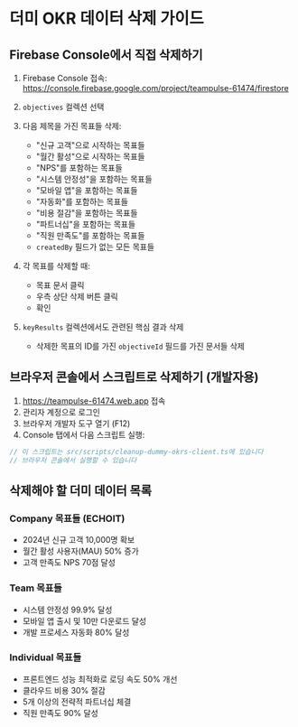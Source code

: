 # 더미 OKR 데이터 삭제 가이드

## Firebase Console에서 직접 삭제하기

1. Firebase Console 접속: https://console.firebase.google.com/project/teampulse-61474/firestore
2. `objectives` 컬렉션 선택
3. 다음 제목을 가진 목표들 삭제:
   - "신규 고객"으로 시작하는 목표들
   - "월간 활성"으로 시작하는 목표들
   - "NPS"를 포함하는 목표들
   - "시스템 안정성"을 포함하는 목표들
   - "모바일 앱"을 포함하는 목표들
   - "자동화"를 포함하는 목표들
   - "비용 절감"을 포함하는 목표들
   - "파트너십"을 포함하는 목표들
   - "직원 만족도"를 포함하는 목표들
   - `createdBy` 필드가 없는 모든 목표들

4. 각 목표를 삭제할 때:
   - 목표 문서 클릭
   - 우측 상단 삭제 버튼 클릭
   - 확인

5. `keyResults` 컬렉션에서도 관련된 핵심 결과 삭제
   - 삭제한 목표의 ID를 가진 `objectiveId` 필드를 가진 문서들 삭제

## 브라우저 콘솔에서 스크립트로 삭제하기 (개발자용)

1. https://teampulse-61474.web.app 접속
2. 관리자 계정으로 로그인
3. 브라우저 개발자 도구 열기 (F12)
4. Console 탭에서 다음 스크립트 실행:

```javascript
// 이 스크립트는 src/scripts/cleanup-dummy-okrs-client.ts에 있습니다
// 브라우저 콘솔에서 실행할 수 있습니다
```

## 삭제해야 할 더미 데이터 목록

### Company 목표들 (ECHOIT)
- 2024년 신규 고객 10,000명 확보
- 월간 활성 사용자(MAU) 50% 증가
- 고객 만족도 NPS 70점 달성

### Team 목표들
- 시스템 안정성 99.9% 달성
- 모바일 앱 출시 및 10만 다운로드 달성
- 개발 프로세스 자동화 80% 달성

### Individual 목표들
- 프론트엔드 성능 최적화로 로딩 속도 50% 개선
- 클라우드 비용 30% 절감
- 5개 이상의 전략적 파트너십 체결
- 직원 만족도 90% 달성